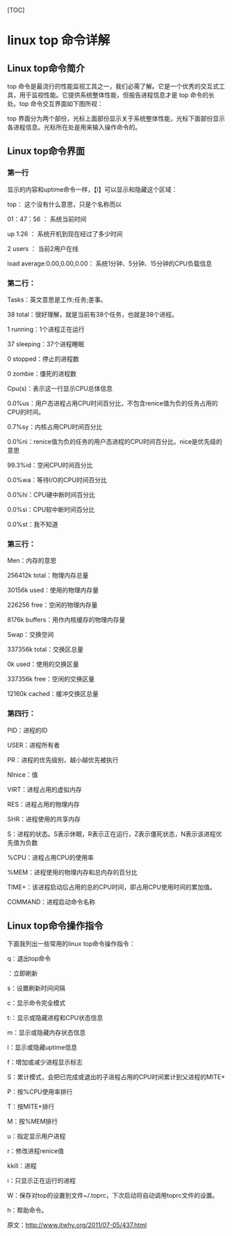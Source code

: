 [TOC]



# linux top 命令详解

## **Linux top命令简介**

top 命令是最流行的性能监视工具之一，我们必需了解。它是一个优秀的交互式工具，用于监视性能。它提供系统整体性能，但报告进程信息才是 top 命令的长处。top 命令交互界面如下图所视：

top 界面分为两个部份，光标上面部份显示关于系统整体性能，光标下面部份显示各进程信息。光标所在处是用来输入操作命令的。

## **Linux top命令界面**

### 第一行

显示的内容和uptime命令一样，【l】可以显示和隐藏这个区域：

top：   这个没有什么意思，只是个名称而以

01：47：56 ：     系统当前时间

up 1:26   ：   系统开机到现在经过了多少时间

2 users  ：            当前2用户在线

load average:0.00,0.00,0.00：        系统1分钟、5分钟、15分钟的CPU负载信息

### 第二行：

Tasks：英文意思是工作;任务;差事。

38 total：很好理解，就是当前有38个任务，也就是38个进程。

1 running：1个进程正在运行

37 sleeping：37个进程睡眠

0 stopped：停止的进程数

0 zombie：僵死的进程数

Cpu(s)：表示这一行显示CPU总体信息

0.0%us：用户态进程占用CPU时间百分比，不包含renice值为负的任务占用的CPU的时间。

0.7%sy：内核占用CPU时间百分比

0.0%ni：renice值为负的任务的用户态进程的CPU时间百分比。nice是优先级的意思

99.3%id：空闲CPU时间百分比

0.0%wa：等待I/O的CPU时间百分比

0.0%hi：CPU硬中断时间百分比

0.0%si：CPU软中断时间百分比

0.0%st：我不知道

### 第三行：

Men：内存的意思

256412k total：物理内存总量

30156k used：使用的物理内存量

226256 free：空闲的物理内存量

8176k buffers：用作内核缓存的物理内存量

Swap：交换空间

337356k total：交换区总量

0k used：使用的交换区量

337356k free：空闲的交换区量

12160k cached：缓冲交换区总量

### 第四行：

PID：进程的ID

USER：进程所有者

PR：进程的优先级别，越小越优先被执行

NInice：值

VIRT：进程占用的虚拟内存

RES：进程占用的物理内存

SHR：进程使用的共享内存

S：进程的状态。S表示休眠，R表示正在运行，Z表示僵死状态，N表示该进程优先值为负数

%CPU：进程占用CPU的使用率

%MEM：进程使用的物理内存和总内存的百分比

TIME+：该进程启动后占用的总的CPU时间，即占用CPU使用时间的累加值。

COMMAND：进程启动命令名称

## **Linux top命令操作指令**

下面我列出一些常用的linux top命令操作指令：

q：退出top命令

：立即刷新

s：设置刷新时间间隔

c：显示命令完全模式

t:：显示或隐藏进程和CPU状态信息

m：显示或隐藏内存状态信息

l：显示或隐藏uptime信息

f：增加或减少进程显示标志

S：累计模式，会把已完成或退出的子进程占用的CPU时间累计到父进程的MITE+

P：按%CPU使用率排行

T：按MITE+排行

M：按%MEM排行

u：指定显示用户进程

r：修改进程renice值

kkill：进程

i：只显示正在运行的进程

W：保存对top的设置到文件~/.toprc，下次启动将自动调用toprc文件的设置。

h：帮助命令。

原文：http://www.itwhy.org/2011/07-05/437.html

  
